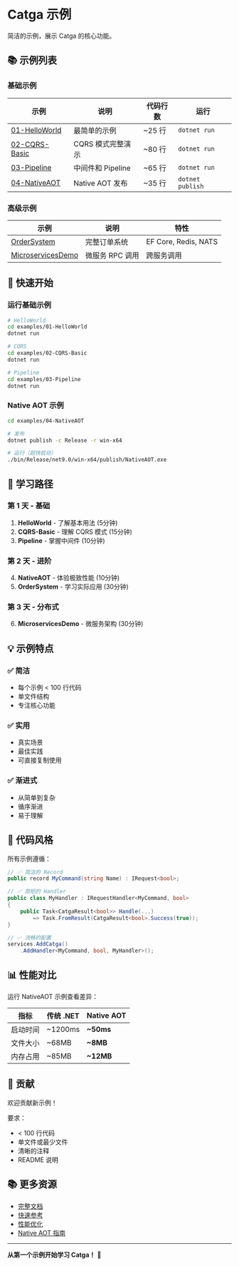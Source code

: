# Catga 示例

简洁的示例，展示 Catga 的核心功能。

## 📚 示例列表

### 基础示例

| 示例 | 说明 | 代码行数 | 运行 |
|------|------|----------|------|
| [01-HelloWorld](./01-HelloWorld/) | 最简单的示例 | ~25 行 | `dotnet run` |
| [02-CQRS-Basic](./02-CQRS-Basic/) | CQRS 模式完整演示 | ~80 行 | `dotnet run` |
| [03-Pipeline](./03-Pipeline/) | 中间件和 Pipeline | ~65 行 | `dotnet run` |
| [04-NativeAOT](./04-NativeAOT/) | Native AOT 发布 | ~35 行 | `dotnet publish` |

### 高级示例

| 示例 | 说明 | 特性 |
|------|------|------|
| [OrderSystem](./OrderSystem/) | 完整订单系统 | EF Core, Redis, NATS |
| [MicroservicesDemo](./MicroservicesDemo/) | 微服务 RPC 调用 | 跨服务调用 |

## 🚀 快速开始

### 运行基础示例

```bash
# HelloWorld
cd examples/01-HelloWorld
dotnet run

# CQRS
cd examples/02-CQRS-Basic
dotnet run

# Pipeline
cd examples/03-Pipeline
dotnet run
```

### Native AOT 示例

```bash
cd examples/04-NativeAOT

# 发布
dotnet publish -c Release -r win-x64

# 运行（超快启动）
./bin/Release/net9.0/win-x64/publish/NativeAOT.exe
```

## 📖 学习路径

### 第 1 天 - 基础

1. **HelloWorld** - 了解基本用法 (5分钟)
2. **CQRS-Basic** - 理解 CQRS 模式 (15分钟)
3. **Pipeline** - 掌握中间件 (10分钟)

### 第 2 天 - 进阶

4. **NativeAOT** - 体验极致性能 (10分钟)
5. **OrderSystem** - 学习实际应用 (30分钟)

### 第 3 天 - 分布式

6. **MicroservicesDemo** - 微服务架构 (30分钟)

## 💡 示例特点

### ✅ 简洁
- 每个示例 < 100 行代码
- 单文件结构
- 专注核心功能

### ✅ 实用
- 真实场景
- 最佳实践
- 可直接复制使用

### ✅ 渐进式
- 从简单到复杂
- 循序渐进
- 易于理解

## 🎯 代码风格

所有示例遵循：

```csharp
// ✅ 简洁的 Record
public record MyCommand(string Name) : IRequest<bool>;

// ✅ 简短的 Handler
public class MyHandler : IRequestHandler<MyCommand, bool>
{
    public Task<CatgaResult<bool>> Handle(...)
        => Task.FromResult(CatgaResult<bool>.Success(true));
}

// ✅ 流畅的配置
services.AddCatga()
    .AddHandler<MyCommand, bool, MyHandler>();
```

## 📊 性能对比

运行 NativeAOT 示例查看差异：

| 指标 | 传统 .NET | Native AOT |
|------|-----------|------------|
| 启动时间 | ~1200ms | **~50ms** |
| 文件大小 | ~68MB | **~8MB** |
| 内存占用 | ~85MB | **~12MB** |

## 🤝 贡献

欢迎贡献新示例！

要求：
- < 100 行代码
- 单文件或最少文件
- 清晰的注释
- README 说明

## 📚 更多资源

- [完整文档](../README.md)
- [快速参考](../QUICK-REFERENCE.md)
- [性能优化](../REFLECTION_OPTIMIZATION_SUMMARY.md)
- [Native AOT 指南](../docs/deployment/native-aot-publishing.md)

---

**从第一个示例开始学习 Catga！** 🚀
